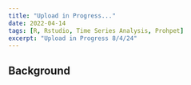 ```yaml
---
title: "Upload in Progress..."
date: 2022-04-14
tags: [R, Rstudio, Time Series Analysis, Prohpet]
excerpt: "Upload in Progress 8/4/24"
---
```


## Background
